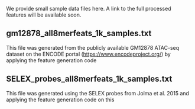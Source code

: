 We provide small sample data files here. A link to the full processed features will be available soon. 

## gm12878_all8merfeats_1k_samples.txt
This file was generated from the publicly available GM12878 ATAC-seq dataset on the ENCODE portal (https://www.encodeproject.org/) by applying the feature generation code

## SELEX_probes_all8merfeats_1k_samples.txt
This file was generated using the SELEX probes from Jolma et al. 2015 and applying the feature generation code on this
